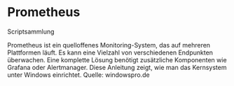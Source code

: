 # Prometheus
Scriptsammlung

Prometheus ist ein quelloffenes Monitoring-System, das auf mehreren Plattformen läuft. Es kann eine Vielzahl von verschiedenen End­punkten überwachen. Eine komplette Lösung benötigt zusätzliche Komponenten wie Grafana oder Alertmanager. Diese Anleitung zeigt, wie man das Kernsystem unter Windows einrichtet. Quelle: windowspro.de

